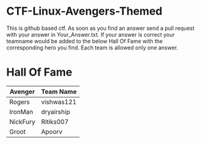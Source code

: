 # CTF-Linux-Avengers-Themed

This is github based ctf. As soon as you find an answer send a pull request with your answer in Your_Answer.txt. 
If your answer is correct your teamname would be added to the below Hall Of Fame with the corresponding hero you find. 
Each team is allowed only one answer. 

# Hall Of Fame

| Avenger | Team Name |
| ------- | --------- |
| Rogers  | vishwas121|
| IronMan | dryairship|
| NickFury| Ritiks007 |
| Groot   | Apoorv    |
